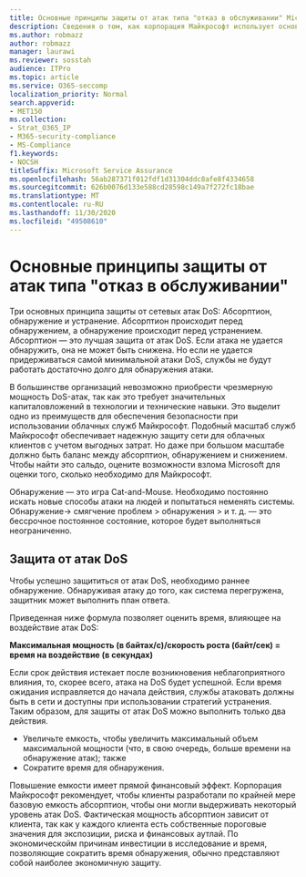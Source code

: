 ```yaml
---
title: Основные принципы защиты от атак типа "отказ в обслуживании" Microsoft 365
description: Сведения о том, как корпорация Майкрософт использует основные принципы абсорптион, обнаружения и смягчения защиты от атак типа "отказ в обслуживании" (DoS).
ms.author: robmazz
author: robmazz
manager: laurawi
ms.reviewer: sosstah
audience: ITPro
ms.topic: article
ms.service: O365-seccomp
localization_priority: Normal
search.appverid:
- MET150
ms.collection:
- Strat_O365_IP
- M365-security-compliance
- MS-Compliance
f1.keywords:
- NOCSH
titleSuffix: Microsoft Service Assurance
ms.openlocfilehash: 56ab287371f012fdf1d31304ddc8afe8f4334658
ms.sourcegitcommit: 626b0076d133e588cd28598c149a7f272fc18bae
ms.translationtype: MT
ms.contentlocale: ru-RU
ms.lasthandoff: 11/30/2020
ms.locfileid: "49508610"
---
```

# <a name="core-principles-of-defense-against-denial-of-service-attacks"></a>Основные принципы защиты от атак типа "отказ в обслуживании"

Три основных принципа защиты от сетевых атак DoS: Абсорптион, обнаружение и устранение. Абсорптион происходит перед обнаружением, а обнаружение происходит перед устранением. Абсорптион — это лучшая защита от атак DoS. Если атака не удается обнаружить, она не может быть снижена. Но если не удается придерживаться самой минимальной атаки DoS, службы не будут работать достаточно долго для обнаружения атаки.

В большинстве организаций невозможно приобрести чрезмерную мощность DoS-атак, так как это требует значительных капиталовложений в технологии и технические навыки. Это выделит одно из преимуществ для обеспечения безопасности при использовании облачных служб Майкрософт. Подобный масштаб служб Майкрософт обеспечивает надежную защиту сети для облачных клиентов с учетом выгодных затрат. Но даже при большом масштабе должно быть баланс между абсорптион, обнаружением и снижением. Чтобы найти это сальдо, оцените возможности взлома Microsoft для оценки того, сколько необходимо для Майкрософт.

Обнаружение — это игра Cat-and-Mouse. Необходимо постоянно искать новые способы атаки на людей и попытаться неменять системы. Обнаружение-> смягчение проблем > обнаружения > и т. д. — это бессрочное постоянное состояние, которое будет выполняться неограниченно.

## <a name="defending-against-dos-attacks"></a>Защита от атак DoS

Чтобы успешно защититься от атак DoS, необходимо раннее обнаружение. Обнаруживая атаку до того, как система перегружена, защитник может выполнить план ответа.

Приведенная ниже формула позволяет оценить время, влияющее на воздействие атак DoS:

   **Максимальная мощность (в байтах/с)/скорость роста (байт/сек) = время на воздействие (в секундах)**

Если срок действия истекает после возникновения неблагоприятного влияния, то, скорее всего, атака на DoS будет успешной. Если время ожидания исправляется до начала действия, службы атаковать должны быть в сети и доступны при использовании стратегий устранения. Таким образом, для защиты от атак DoS можно выполнить только два действия.

- Увеличьте емкость, чтобы увеличить максимальный объем максимальной мощности (что, в свою очередь, больше времени на обнаружение атак); также
- Сократите время для обнаружения.

Повышение емкости имеет прямой финансовый эффект. Корпорация Майкрософт рекомендует, чтобы клиенты разработали по крайней мере базовую емкость абсорптион, чтобы они могли выдерживать некоторый уровень атак DoS. Фактическая мощность абсорптион зависит от клиента, так как у каждого клиента есть собственные пороговые значения для экспозиции, риска и финансовых аутлай. По экономическойм причинам инвестиции в исследование и время, позволяющие сократить время обнаружения, обычно представляют собой наиболее экономичную защиту.
